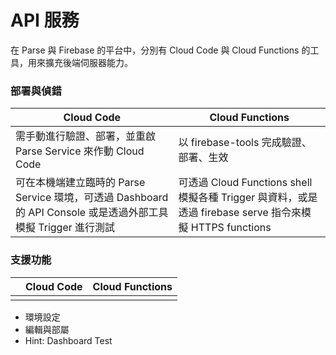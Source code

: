 # API 服務

在 Parse 與 Firebase 的平台中，分別有 Cloud Code 與 Cloud Functions 的工具，用來擴充後端伺服器能力。

### 部署與偵錯

| Cloud Code | Cloud Functions |
| --- | --- |
| 需手動進行驗證、部署，並重啟 Parse Service 來作動 Cloud Code | 以 firebase-tools 完成驗證、部署、生效 |
| 可在本機端建立臨時的 Parse Service 環境，可透過 Dashboard 的 API Console 或是透過外部工具模擬 Trigger 進行測試 | 可透過 Cloud Functions shell 模擬各種 Trigger 與資料，或是透過 firebase serve 指令來模擬 HTTPS functions |


### 支援功能

|  | Cloud Code | Cloud Functions |
| --- | --- | --- |
|  |  |  |



* 環境設定
* 編輯與部屬
* Hint: Dashboard Test